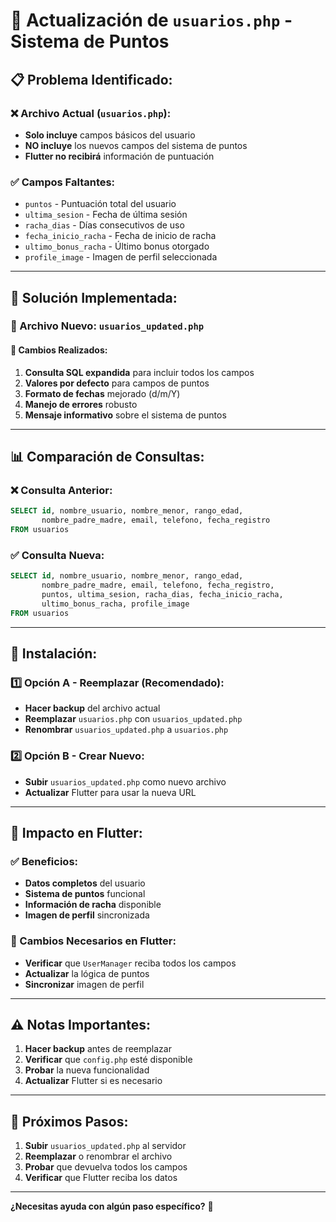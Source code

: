 # 🔄 Actualización de `usuarios.php` - Sistema de Puntos

## 📋 **Problema Identificado:**

### **❌ Archivo Actual (`usuarios.php`):**
- **Solo incluye** campos básicos del usuario
- **NO incluye** los nuevos campos del sistema de puntos
- **Flutter no recibirá** información de puntuación

### **✅ Campos Faltantes:**
- `puntos` - Puntuación total del usuario
- `ultima_sesion` - Fecha de última sesión
- `racha_dias` - Días consecutivos de uso
- `fecha_inicio_racha` - Fecha de inicio de racha
- `ultimo_bonus_racha` - Último bonus otorgado
- `profile_image` - Imagen de perfil seleccionada

---

## 🚀 **Solución Implementada:**

### **📁 Archivo Nuevo: `usuarios_updated.php`**

#### **🔄 Cambios Realizados:**
1. **Consulta SQL expandida** para incluir todos los campos
2. **Valores por defecto** para campos de puntos
3. **Formato de fechas** mejorado (d/m/Y)
4. **Manejo de errores** robusto
5. **Mensaje informativo** sobre el sistema de puntos

---

## 📊 **Comparación de Consultas:**

### **❌ Consulta Anterior:**
```sql
SELECT id, nombre_usuario, nombre_menor, rango_edad, 
       nombre_padre_madre, email, telefono, fecha_registro 
FROM usuarios
```

### **✅ Consulta Nueva:**
```sql
SELECT id, nombre_usuario, nombre_menor, rango_edad, 
       nombre_padre_madre, email, telefono, fecha_registro,
       puntos, ultima_sesion, racha_dias, fecha_inicio_racha,
       ultimo_bonus_racha, profile_image
FROM usuarios
```

---

## 🔧 **Instalación:**

### **1️⃣ Opción A - Reemplazar (Recomendado):**
- **Hacer backup** del archivo actual
- **Reemplazar** `usuarios.php` con `usuarios_updated.php`
- **Renombrar** `usuarios_updated.php` a `usuarios.php`

### **2️⃣ Opción B - Crear Nuevo:**
- **Subir** `usuarios_updated.php` como nuevo archivo
- **Actualizar** Flutter para usar la nueva URL

---

## 📱 **Impacto en Flutter:**

### **✅ Beneficios:**
- **Datos completos** del usuario
- **Sistema de puntos** funcional
- **Información de racha** disponible
- **Imagen de perfil** sincronizada

### **🔄 Cambios Necesarios en Flutter:**
- **Verificar** que `UserManager` reciba todos los campos
- **Actualizar** la lógica de puntos
- **Sincronizar** imagen de perfil

---

## ⚠️ **Notas Importantes:**

1. **Hacer backup** antes de reemplazar
2. **Verificar** que `config.php` esté disponible
3. **Probar** la nueva funcionalidad
4. **Actualizar** Flutter si es necesario

---

## 🎯 **Próximos Pasos:**

1. **Subir** `usuarios_updated.php` al servidor
2. **Reemplazar** o renombrar el archivo
3. **Probar** que devuelva todos los campos
4. **Verificar** que Flutter reciba los datos

---

**¿Necesitas ayuda con algún paso específico?** 🚀
































